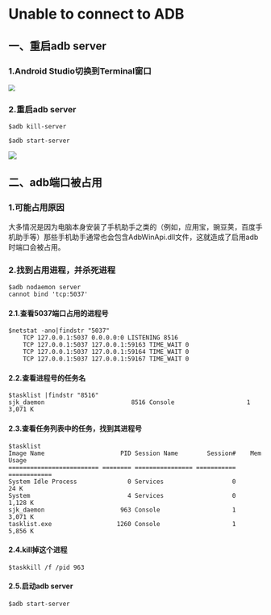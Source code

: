 # Unable to connect to ADB

## 一、重启adb server

### 1.Android Studio切换到Terminal窗口

<img src="https://img-blog.csdnimg.cn/20190517155539148.png?x-oss-process=image/watermark,type_ZmFuZ3poZW5naGVpdGk,shadow_10,text_aHR0cHM6Ly9ibG9nLmNzZG4ubmV0L3FhejUyMDkyOQ==,size_16,color_FFFFFF,t_70" style="zoom:80%;" />

### 2.重启adb server

```
$adb kill-server

$adb start-server
```

![](https://img-blog.csdnimg.cn/2019051716002537.png?x-oss-process=image/watermark,type_ZmFuZ3poZW5naGVpdGk,shadow_10,text_aHR0cHM6Ly9ibG9nLmNzZG4ubmV0L3FhejUyMDkyOQ==,size_16,color_FFFFFF,t_70)

## 二、adb端口被占用

### 1.可能占用原因

​	大多情况是因为电脑本身安装了手机助手之类的（例如，应用宝，豌豆荚，百度手机助手等）那些手机助手通常也会包含AdbWinApi.dll文件，这就造成了启用adb时端口会被占用。

### 2.找到占用进程，并杀死进程

```
$adb nodaemon server
cannot bind 'tcp:5037'
```

#### 2.1.查看5037端口占用的进程号

```
$netstat -ano|findstr "5037" 
 	TCP 127.0.0.1:5037 0.0.0.0:0 LISTENING 8516
    TCP 127.0.0.1:5037 127.0.0.1:59163 TIME_WAIT 0
    TCP 127.0.0.1:5037 127.0.0.1:59164 TIME_WAIT 0 
    TCP 127.0.0.1:5037 127.0.0.1:59167 TIME_WAIT 0
```

#### 2.2.查看进程号的任务名

```
$tasklist |findstr "8516"
sjk_daemon                        8516 Console                    1     3,071 K
```

#### 2.3.查看任务列表中的任务，找到其进程号

```
$tasklist
Image Name                     PID Session Name        Session#    Mem Usage
========================= ======== ================ =========== ============
System Idle Process              0 Services                   0         24 K
System                           4 Services                   0      1,128 K
sjk_daemon                     963 Console                    1      3,071 K
tasklist.exe                  1260 Console                    1      5,856 K
```

#### 2.4.kill掉这个进程

```
$taskkill /f /pid 963
```

#### 2.5.启动adb server

```
$adb start-server
```